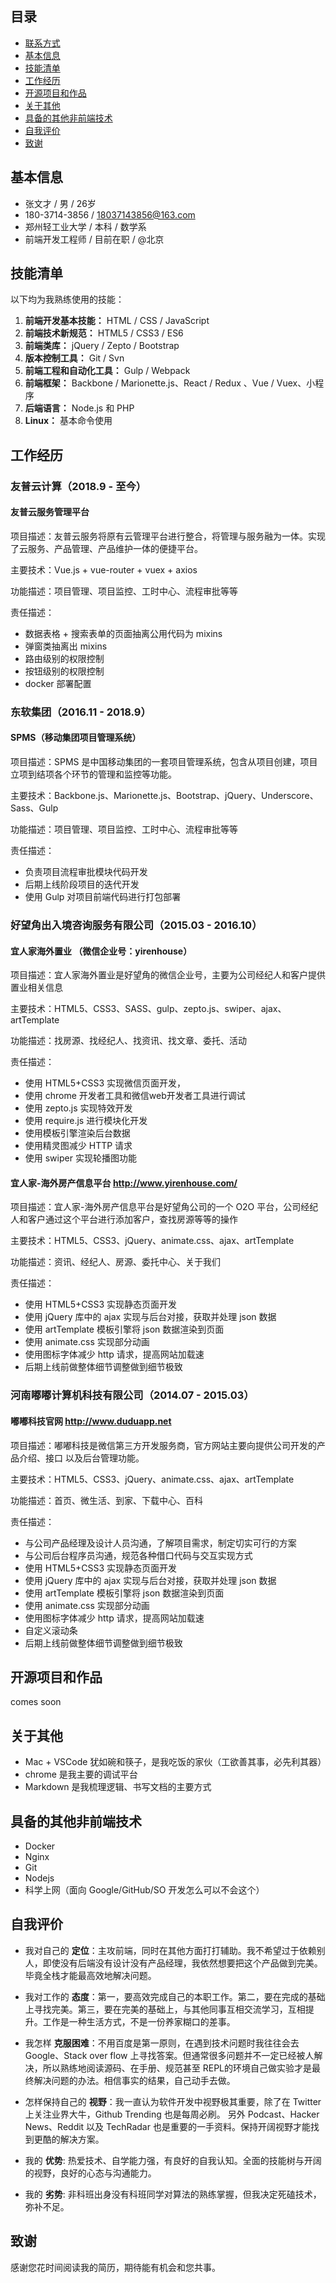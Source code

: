 ## 目录

+ [联系方式](#联系方式)
+ [基本信息](#基本信息)
+ [技能清单](#技能清单)
+ [工作经历](#工作经历)
+ [开源项目和作品](#开源项目和作品)
+ [关于其他](#关于其他)
+ [具备的其他非前端技术](#具备的其他非前端技术)
+ [自我评价](#自我评价)
+ [致谢](#致谢)

## 基本信息

+ 张文才 / 男 / 26岁
+ 180-3714-3856 / 18037143856@163.com
+ 郑州轻工业大学 / 本科 / 数学系
+ 前端开发工程师 / 目前在职 / @北京


## 技能清单

以下均为我熟练使用的技能：

1. **前端开发基本技能：** HTML / CSS / JavaScript
2. **前端技术新规范：** HTML5 / CSS3 / ES6
3. **前端类库：** jQuery / Zepto / Bootstrap
4. **版本控制工具：** Git / Svn
5. **前端工程和自动化工具：** Gulp / Webpack
6. **前端框架：** Backbone / Marionette.js、React / Redux 、Vue / Vuex、小程序
7. **后端语言：** Node.js 和 PHP
8. **Linux：** 基本命令使用

## 工作经历


### 友普云计算（2018.9 - 至今）

#### 友普云服务管理平台

项目描述：友普云服务将原有云管理平台进行整合，将管理与服务融为一体。实现了云服务、产品管理、产品维护一体的便捷平台。

主要技术：Vue.js + vue-router + vuex + axios

功能描述：项目管理、项目监控、工时中心、流程审批等等

责任描述：

+ 数据表格 + 搜索表单的页面抽离公用代码为 mixins
+ 弹窗类抽离出 mixins
+ 路由级别的权限控制
+ 按钮级别的权限控制
+ docker 部署配置


### 东软集团（2016.11 - 2018.9）

#### SPMS（移动集团项目管理系统）

项目描述：SPMS 是中国移动集团的一套项目管理系统，包含从项目创建，项目立项到结项各个环节的管理和监控等功能。

主要技术：Backbone.js、Marionette.js、Bootstrap、jQuery、Underscore、Sass、Gulp

功能描述：项目管理、项目监控、工时中心、流程审批等等

责任描述：

+ 负责项目流程审批模块代码开发
+ 后期上线阶段项目的迭代开发
+ 使用 Gulp 对项目前端代码进行打包部署

### 好望角出入境咨询服务有限公司（2015.03 ­- 2016.10）

#### 宜人家海外置业 （微信企业号：yirenhouse）

项目描述：宜人家海外置业是好望角的微信企业号，主要为公司经纪人和客户提供置业相关信息

主要技术：HTML5、CSS3、SASS、gulp、zepto.js、swiper、ajax、artTemplate

功能描述：找房源、找经纪人、找资讯、找文章、委托、活动

责任描述：

+ 使用 HTML5+CSS3 实现微信页面开发，
+ 使用 chrome 开发者工具和微信web开发者工具进行调试
+ 使用 zepto.js 实现特效开发
+ 使用 require.js 进行模块化开发
+ 使用模板引擎渲染后台数据
+ 使用精灵图减少 HTTP 请求
+ 使用 swiper 实现轮播图功能

#### 宜人家-海外房产信息平台 http://www.yirenhouse.com/

项目描述：宜人家-海外房产信息平台是好望角公司的一个 O2O 平台，公司经纪人和客户通过这个平台进行添加客户，查找房源等等的操作

主要技术：HTML5、CSS3、jQuery、animate.css、ajax、artTemplate

功能描述：资讯、经纪人、房源、委托中心、关于我们

责任描述：
+ 使用 HTML5+CSS3 实现静态页面开发
+ 使用 jQuery 库中的 ajax 实现与后台对接，获取并处理 json 数据
+ 使用 artTemplate 模板引擎将 json 数据渲染到页面
+ 使用 animate.css 实现部分动画
+ 使用图标字体减少 http 请求，提高网站加载速
+ 后期上线前做整体细节调整做到细节极致

### 河南嘟嘟计算机科技有限公司（2014.07 ­- 2015.03）

#### 嘟嘟科技官网 http://www.duduapp.net

项目描述：嘟嘟科技是微信第三方开发服务商，官方网站主要向提供公司开发的产品介绍、接口
以及后台管理功能。

主要技术：HTML5、CSS3、jQuery、animate.css、ajax、artTemplate

功能描述：首页、微生活、到家、下载中心、百科

责任描述：

+ 与公司产品经理及设计人员沟通，了解项目需求，制定切实可行的方案
+ 与公司后台程序员沟通，规范各种借口代码与交互实现方式
+ 使用 HTML5+CSS3 实现静态页面开发
+ 使用 jQuery 库中的 ajax 实现与后台对接，获取并处理 json 数据
+ 使用 artTemplate 模板引擎将 json 数据渲染到页面
+ 使用 animate.css 实现部分动画
+ 使用图标字体减少 http 请求，提高网站加载速
+ 自定义滚动条
+ 后期上线前做整体细节调整做到细节极致

## 开源项目和作品

comes soon

## 关于其他

+ Mac + VSCode 犹如碗和筷子，是我吃饭的家伙（工欲善其事，必先利其器）
+ chrome 是我主要的调试平台
+ Markdown 是我梳理逻辑、书写文档的主要方式

## 具备的其他非前端技术

+ Docker
+ Nginx
+ Git
+ Nodejs
+ 科学上网（面向 Google/GitHub/SO 开发怎么可以不会这个）

## 自我评价

+ 我对自己的 **定位**：主攻前端，同时在其他方面打打辅助。我不希望过于依赖别人，即使没有后端没有设计没有产品经理，我依然想要把这个产品做到完美。毕竟全栈才能最高效地解决问题。

+ 我对工作的 **态度**：第一，要高效完成自己的本职工作。第二，要在完成的基础上寻找完美。第三，要在完美的基础上，与其他同事互相交流学习，互相提升。工作是一种生活方式，不是一份养家糊口的差事。

+ 我怎样 **克服困难**：不用百度是第一原则，在遇到技术问题时我往往会去 Google、Stack over flow 上寻找答案。但通常很多问题并不一定已经被人解决，所以熟练地阅读源码、在手册、规范甚至 REPL的环境自己做实验才是最终解决问题的办法。相信事实的结果，自己动手去做。

+ 怎样保持自己的 **视野**：我一直认为软件开发中视野极其重要，除了在 Twitter 上关注业界大牛，Github Trending 也是每周必刷。 另外 Podcast、Hacker News、Reddit 以及 TechRadar 也是重要的一手资料。保持开阔视野才能找到更酷的解决方案。

+ 我的 **优势**: 热爱技术、自学能力强，有良好的自我认知。全面的技能树与开阔的视野，良好的心态与沟通能力。

+ 我的 **劣势**: 非科班出身没有科班同学对算法的熟练掌握，但我决定死磕技术，弥补不足。

## 致谢

感谢您花时间阅读我的简历，期待能有机会和您共事。
